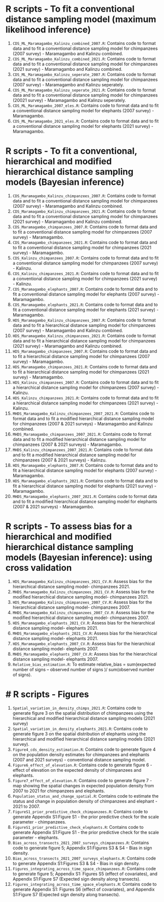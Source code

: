 # R scripts - To fit a conventional distance sampling model (maximum likelihood inference)

1.  `CDS_ML_Maramagambo_Kalinzu_combined_2007.R`: Contains code to format data and to fit a conventional distance sampling model for chimpanzees (2007 survey) - Maramagambo and Kalinzu combined.
2.  `CDS_ML_Maramagambo_Kalinzu_combined_2021.R`: Contains code to format data and to fit a conventional distance sampling model for chimpanzees (2021 survey) - Maramagambo and Kalinzu combined.
3.  `CDS_ML_Maramagambo_Kalinzu_seperate_2007.R`:  Contains code to format data and to fit a conventional distance sampling model for chimpanzees (2007 survey) - Maramagambo and Kalinzu seperately.
4.  `CDS_ML_Maramagambo_Kalinzu_seperate_2021.R`:  Contains code to format data and to fit a conventional distance sampling model for chimpanzees (20021 survey) - Maramagambo and Kalinzu seperately.
5.  `CDS_ML_Maramagambo_2007_eles.R`: Contains code to format data and to fit a conventional distance sampling model for elephants (2007 survey) - Maramagambo.
6.  `CDS_ML_Maramagambo_2021_eles.R`: Contains code to format data and to fit a conventional distance sampling model for elephants (2021 survey) - Maramagambo.

# R scripts - To fit a conventional, hierarchical  and modified hierarchical distance sampling models (Bayesian inference)

1.  `CDS_Maramagambo_Kalinzu_chimpanzees_2007.R`: Contains code to format data and to fit a conventional distance sampling model for chimpanzees (2007 survey) - Maramagambo and Kalinzu combined.
2.  `CDS_Maramagambo_Kalinzu_chimpanzees_2021.R`: Contains code to format data and to fit a conventional distance sampling model for chimpanzees (2021 survey) - Maramagambo and Kalinzu combined.
3.  `CDS_Maramagambo_chimpanzees_2007.R`: Contains code to format data and to fit a conventional distance sampling model for chimpanzees (2007 survey) - Maramagambo.
4.  `CDS_Maramagambo_chimpanzees_2021.R`: Contains code to format data and to fit a conventional distance sampling model for chimpanzees (2021 survey) - Maramagambo. 
5.  `CDS_Kalinzu_chimpanzees_2007.R`: Contains code to format data and to fit a conventional distance sampling model for chimpanzees (2007 survey) - Kalinzu.
6.  `CDS_Kalinzu_chimpanzees_2021.R`: Contains code to format data and to fit a conventional distance sampling model for chimpanzees (2021 survey) - Kalinzu. 
7.  `CDS_Maramagambo_elephants_2007.R`: Contains code to format data and to fit a conventional distance sampling model for elephants (2007 survey) - Maramagambo. 
8.  `CDS_Maramagambo_elephants_2021.R`: Contains code to format data and to fit a conventional distance sampling model for elephants (2021 survey) - Maramagambo. 
9.  `HDS_Maramagambo_Kalinzu_chimpanzees_2007.R`: Contains code to format data and to fit a hierarchical distance sampling model for chimpanzees (2007 survey) - Maramagambo and Kalinzu combined.
10.  `HDS_Maramagambo_Kalinzu_chimpanzees_2021.R`: Contains code to format data and to fit a hierarchical distance sampling model for chimpanzees (2021 survey) - Maramagambo and Kalinzu combined.
11.  `HDS_Maramagambo_chimpanzees_2007.R`:  Contains code to format data and to fit a hierarchical distance sampling model for chimpanzees (2007 survey) - Maramagambo. 
12.  `HDS_Maramagambo_chimpanzees_2021.R`:  Contains code to format data and to fit a hierarchical distance sampling model for chimpanzees (2021 survey) - Maramagambo. 
13.  `HDS_Kalinzu_chimpanzees_2007.R`: Contains code to format data and to fit a hierarchical distance sampling model for chimpanzees (2007 survey) - Kalinzu. 
14.  `HDS_Kalinzu_chimpanzees_2021.R`: Contains code to format data and to fit a hierarchical distance sampling model for chimpanzees (2021 survey) - Kalinzu. 
15.  `MHDS_Maramagambo_Kalinzu_chimpanzees_2007_2021.R`: Contains code to format data and to fit a modified hierarchical distance sampling model for chimpanzees (2007 & 2021 surveys) - Maramagambo and Kalinzu combined.
16.  `MHDS_Maramagambo_chimpanzees_2007_2021.R`: Contains code to format data and to fit a modified hierarchical distance sampling model for chimpanzees (2007 & 2021 surveys) - Maramagambo.
17.  `MHDS_Kalinzu_chimpanzees_2007_2021.R`: Contains code to format data and to fit a modified hierarchical distance sampling model for chimpanzees (2007 & 2021 surveys) - Kalinzu.
18.  `HDS_Maramagambo_elephants_2007.R`:  Contains code to format data and to fit a hierarchical distance sampling model for elephants (2007 survey) - Maramagambo. 
19.  `HDS_Maramagambo_elephants_2021.R`:  Contains code to format data and to fit a hierarchical distance sampling model for elephants (2021 survey) - Maramagambo.
20.  `MHDS_Maramagambo_elephants_2007_2021.R`:  Contains code to format data and to fit a modified hierarchical distance sampling model for elephants (2007 & 2021 surveys) - Maramagambo.
    
# R scripts - To assess bias for a hierarchical  and modified hierarchical distance sampling models (Bayesian inference): using cross validation
1.  `HDS_Maramagambo_Kalinzu_chimpanzees_2021_CV.R`: Assess bias for the hierarchical distance sampling model- chimpanzees 2021.
2.  `MHDS_Maramagambo_Kalinzu_chimpanzees_2021_CV.R`: Assess bias for the modified hierarchical distance sampling model- chimpanzees 2021.
3.  `HDS_Maramagambo_Kalinzu_chimpanzees_2007_CV.R`: Assess bias for the hierarchical distance sampling model- chimpanzees 2007.
4.  `MHDS_Maramagambo_Kalinzu_chimpanzees_2007_CV.R`: Assess bias for the modified hierarchical distance sampling model- chimpanzees 2007.
5.  `HDS_Maramagambo_elephants_2021_CV.R`: Assess bias for the hierarchical distance sampling model- elephants 2021.
6.  `MHDS_Maramagambo_elephants_2021_CV.R`: Assess bias for the hierarchical distance sampling model- elephants 2021.
7.  `HDS_Maramagambo_elephants_2007_CV.R`: Assess bias for the hierarchical distance sampling model- elephants 2007.
8.  `MHDS_Maramagambo_elephants_2007_CV.R`: Assess bias for the hierarchical distance sampling model- elephants 2007.
9.  `Relative_bias_estimation.R`: To estimate relative_bias = sum(expected number of signs – observed number of signs )/ sum(observed number of signs).

# # R scripts - Figures
1.  `Spatial_variation_in_density_chimps_2021.R`: Contains code to generate figure 3 on the spatial distribution of chimpanzees using the hierarchical and modified hierarchical distance sampling models (2021 survey)
2.  `Spatial_variation_in_density_elephants_2021.R`: Contains code to generate figure 3 on the spatial distribution of elephants using the hierarchical and modified hierarchical distance sampling models (2021 survey).
4.  `Figure4_cds_density_estimation.R`: Contains code to generate figure 4 on the population density estimates for chimpanzees and elephants (2007 and 2021 surveys) - conventional distance sampling model.
5.  `Figure6_effect_of_elevation.R`: Contains code to generate figure 6 - effect of elevation on the expected density of chimpanzees and elephants.
6.  `Figure7_effect_of_elevation.R`: Contains code to generate figure 7 - map showing the spatial changes in expected population density from 2007 to 2021 for chimpanzees and elephants.
7.  `Population_status_and_change_spatial.R`: Contains code to estimate the status and change in population density of chimpanzees and elephant - 2021 to 2007.
8.  `FigureS1_prior_predictive_check_chimpanzees.R`: Contains code to generate Appendix S1:Figure S1 - the prior predictive check for the scale parameter - chimpanzees.
9.  `FigureS1_prior_predictive_check_elephants.R`: Contains code to generate Appendix S1:Figure S1 - the prior predictive check for the scale parameter - elephants.
10.  `Bias_across_transects_2021_2007_surveys_chimpanzees.R`:  Contains code to generate figure 5; Appendix S1:Figures S3 & S4 - Bias in sign density.
11.  `Bias_across_transects_2021_2007_surveys_elephants.R`:  Contains code to generate Appendix S1:Figures S3 & S4 - Bias in sign density.
12.  `Figures_integrating_across_time_space_chimpanzees.R`: Contains code to generate figure 5; Appendix S1: Figures S5 (effect of covariates), and Appendix S1:Figure S7 (Expected sign density along transects).
13.  `Figures_integrating_across_time_space_elephants.R`: Contains code to generate Appendix S1: Figures S6 (effect of covariates), and Appendix S1:Figure S7 (Expected sign density along transects).




